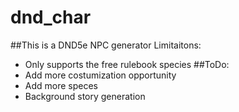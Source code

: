 # dnd_char
##This is a DND5e NPC generator
Limitaitons:
- Only supports the free rulebook species
##ToDo:
- Add more costumization opportunity
- Add more speces
- Background story generation
